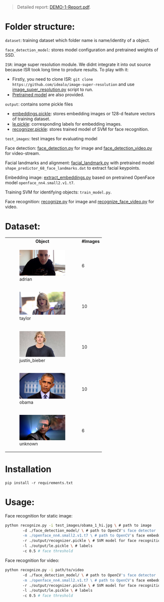 > Detailed report: [DEMO-1-Report.pdf](Documents/DEMO-1-Report.pdf).    

# Folder structure:
`dataset`: training dataset which folder name is name/identity of a object.

`face_detection_model`: stores model configuration and pretrained weights of SSD.

`ISR`: image super resolution module. We didnt integrate it into out source because ISR took long time to produre results. To play with it: 
- Firstly, you need to clone ISR: `git clone https://github.com/idealo/image-super-resolution` and use [image_super_resolution.py](ISR/image_super_resolution.py) script to run.
- [Pretrained model](ISR/rdn-C6-D20-G64-G064-x2_ArtefactCancelling_epoch219.hdf5) are also provided.

`output`: contains some pickle files
- [embeddings.pickle](output/embeddings.pickle): stores embedding images or 128-d feature vectors of training dataset.
- [le.pickle](output/le.pickle): corresponding labels for embedding images.
- [recognizer.pickle](output/recognizer.pickle): stores trained model of SVM for face recognition.

`test_images`: test images for evaluating model

Face detection: [face_detection.py](face_detection.py) for image and [face_detection_video.py](face_detection_video.py) for video-stream.

Facial landmarks and alignment: [facial_landmark.py](facial_landmark.py) with pretrained model `shape_predictor_68_face_landmarks.dat` to extract facial keypoints.

Embedding image: [extract_embeddings.py](extract_embeddings.py) based on pretrained OpenFace model `openface_nn4.small2.v1.t7`.

Training SVM for identifying objects: `train_model.py`. 

Face recognition: [recognize.py](recognize.py) for image and [recognize_face_video.py](recognize_face_video.py) for video.

# Dataset:
<table>
    <tr>
        <th>Object</th>
        <th>#Images</th>
    </tr>
    <tr>
        <td>
            <figure>
                <img src="./dataset/adrian/00000.png" alt="adrian" width="150">
                <figcaption>adrian</figcaption>
            </figure>
        </td>
        <td>
            6
        </td>
    </tr>
    <tr>
        <td>
            <figure>
                <img src="./dataset/taylor/00005.jpg" alt="taylor" width="150">
                <figcaption>taylor</figcaption>
            </figure>
        </td>
        <td>
            10
        </td>
    </tr>
    <tr>
        <td>
            <figure>
                <img src="./dataset/justin_bieber/00001.jpg" alt="justin" width="150" height="">
                <figcaption>justin_bieber</figcaption>
            </figure>
        </td>
        <td>
            10
        </td>
    </tr>
    <tr>
        <td>
            <figure>
                <img src="./dataset/obama/00001.jpg" alt="obama" width="150" height="">
                <figcaption>obama</figcaption>
            </figure>
        </td>
        <td>
            10
        </td>
    </tr>
    <tr>
        <td>
            <figure>
                <img src="./dataset/unknown/ian_malcolm.jpg" alt="ian" width="150" height="">
                <figcaption>unknown</figcaption>
            </figure>
        </td>
        <td>
            6
        </td>
    </tr>
</table>

# Installation
```
pip install -r requirements.txt
```

# Usage:
Face recognition for static image:
```bash
python recognize.py -i test_images/obama_1_hi.jpg \ # path to image 
        -d ./face_detection_model/ \ # path to OpenCV's face detector  
        -m ./openface_nn4.small2.v1.t7 \ # path to OpenCV's face embedding model 
        -r ./output/recognizer.pickle \ # SVM model for face recognition 
        -l ./output/le.pickle \ # labels
        -c 0.5 # face threshold
```
Face recognition for video:
```bash
python recognize.py -i path/to/video 
        -d ./face_detection_model/ \ # path to OpenCV's face detector  
        -m ./openface_nn4.small2.v1.t7 \ # path to OpenCV's face embedding model 
        -r ./output/recognizer.pickle \ # SVM model for face recognition 
        -l ./output/le.pickle \ # labels
        -c 0.5 # face threshold
```